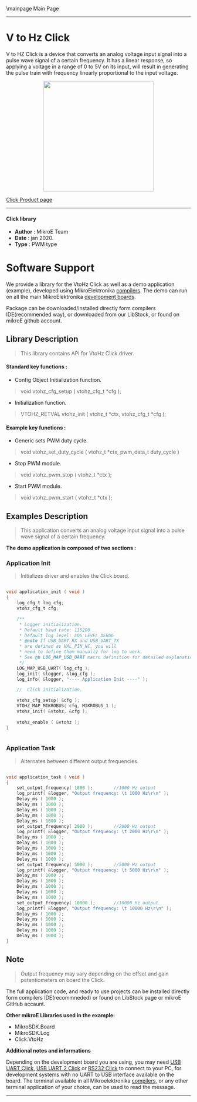 \mainpage Main Page
 

---
# V to Hz Click

V to HZ Click is a device that converts an analog voltage input signal into a pulse wave signal of a certain frequency. It has a linear response, so applying a voltage in a range of 0 to 5V on its input, will result in generating the pulse train with frequency linearly proportional to the input voltage.

<p align="center">
  <img src="https://download.mikroe.com/images/click_for_ide/vtohz_click.png" height=300px>
</p>

[Click Product page](https://www.mikroe.com/v-to-hz-click)

---


#### Click library 

- **Author**        : MikroE Team
- **Date**          : jan 2020.
- **Type**          : PWM type


# Software Support

We provide a library for the VtoHz Click 
as well as a demo application (example), developed using MikroElektronika 
[compilers](https://shop.mikroe.com/compilers). 
The demo can run on all the main MikroElektronika [development boards](https://shop.mikroe.com/development-boards).

Package can be downloaded/installed directly form compilers IDE(recommended way), or downloaded from our LibStock, or found on mikroE github account. 

## Library Description

> This library contains API for VtoHz Click driver.

#### Standard key functions :

- Config Object Initialization function.
> void vtohz_cfg_setup ( vtohz_cfg_t *cfg ); 
 
- Initialization function.
> VTOHZ_RETVAL vtohz_init ( vtohz_t *ctx, vtohz_cfg_t *cfg );

#### Example key functions :

- Generic sets PWM duty cycle.
> void vtohz_set_duty_cycle ( vtohz_t *ctx, pwm_data_t duty_cycle )
 
- Stop PWM module.
> void vtohz_pwm_stop ( vtohz_t *ctx );

- Start PWM module.
> void vtohz_pwm_start ( vtohz_t *ctx );

## Examples Description
 
> This application converts an analog voltage input signal into a pulse wave signal of a certain frequency. 

**The demo application is composed of two sections :**

### Application Init 

> Initializes driver and enables the Click board. 

```c

void application_init ( void )
{
    log_cfg_t log_cfg;
    vtohz_cfg_t cfg;

    /** 
     * Logger initialization.
     * Default baud rate: 115200
     * Default log level: LOG_LEVEL_DEBUG
     * @note If USB_UART_RX and USB_UART_TX 
     * are defined as HAL_PIN_NC, you will 
     * need to define them manually for log to work. 
     * See @b LOG_MAP_USB_UART macro definition for detailed explanation.
     */
    LOG_MAP_USB_UART( log_cfg );
    log_init( &logger, &log_cfg );
    log_info( &logger, "---- Application Init ----" );

    //  Click initialization.

    vtohz_cfg_setup( &cfg );
    VTOHZ_MAP_MIKROBUS( cfg, MIKROBUS_1 );
    vtohz_init( &vtohz, &cfg );
    
    vtohz_enable ( &vtohz );
}
  
```

### Application Task

> Alternates between different output frequencies.

```c

void application_task ( void )
{
    set_output_frequency( 1000 );        //1000 Hz output
    log_printf( &logger, "Output frequency: \t 1000 Hz\r\n" );
    Delay_ms ( 1000 );
    Delay_ms ( 1000 );
    Delay_ms ( 1000 );
    Delay_ms ( 1000 );
    Delay_ms ( 1000 );
    set_output_frequency( 2000 );        //2000 Hz output
    log_printf( &logger, "Output frequency: \t 2000 Hz\r\n" );
    Delay_ms ( 1000 );
    Delay_ms ( 1000 );
    Delay_ms ( 1000 );
    Delay_ms ( 1000 );
    Delay_ms ( 1000 );
    set_output_frequency( 5000 );        //5000 Hz output
    log_printf( &logger, "Output frequency: \t 5000 Hz\r\n" );
    Delay_ms ( 1000 );
    Delay_ms ( 1000 );
    Delay_ms ( 1000 );
    Delay_ms ( 1000 );
    Delay_ms ( 1000 );
    set_output_frequency( 10000 );       //10000 Hz output
    log_printf( &logger, "Output frequency: \t 10000 Hz\r\n" );
    Delay_ms ( 1000 );
    Delay_ms ( 1000 );
    Delay_ms ( 1000 );
    Delay_ms ( 1000 );
    Delay_ms ( 1000 );
}  

```

## Note

> Output frequency may vary depending on the offset and gain potentiometers on board the Click.

The full application code, and ready to use projects can be  installed directly form compilers IDE(recommneded) or found on LibStock page or mikroE GitHub accaunt.

**Other mikroE Libraries used in the example:** 

- MikroSDK.Board
- MikroSDK.Log
- Click.VtoHz

**Additional notes and informations**

Depending on the development board you are using, you may need 
[USB UART Click](https://shop.mikroe.com/usb-uart-click), 
[USB UART 2 Click](https://shop.mikroe.com/usb-uart-2-click) or 
[RS232 Click](https://shop.mikroe.com/rs232-click) to connect to your PC, for 
development systems with no UART to USB interface available on the board. The 
terminal available in all Mikroelektronika 
[compilers](https://shop.mikroe.com/compilers), or any other terminal application 
of your choice, can be used to read the message.



---
